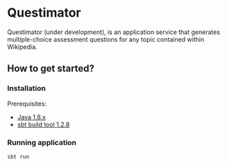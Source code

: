 # Questimator
Questimator (under development), is an application service that generates multiple-choice assessment questions for any topic contained within Wikipedia.

## How to get started?

### Installation

Prerequisites:
* [Java 1.8.x](https://www.oracle.com/technetwork/java/javase/downloads/index.html)
* [sbt build tool 1.2.8](https://www.scala-sbt.org/download.html)

### Running application

```
sbt run
```
